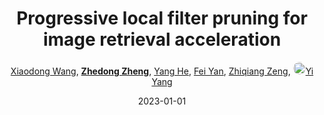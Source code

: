 ---
title: "Progressive local filter pruning for image retrieval acceleration"
collection: publications
permalink: /publication/Progress2023_1
date: 2023-01-01
doi: 
keywords: object re-identification,image retrieval,
venue: 'IEEE Transactions on Multimedia'
paperurl: 'https://zdzheng.xyz/files/TMM-Pruning.pdf'
author: '<a href="https://zdzheng.xyz/authors/Xiaodong-Wang" class="author">Xiaodong Wang</a>, <strong><a href="https://zdzheng.xyz/authors/Zhedong-Zheng" class="author">Zhedong Zheng</a></strong>, <a href="https://zdzheng.xyz/authors/Yang-He" class="author">Yang He</a>, <a href="https://zdzheng.xyz/authors/Fei-Yan" class="author">Fei Yan</a>, <a href="https://zdzheng.xyz/authors/Zhiqiang-Zeng" class="author">Zhiqiang Zeng</a>, <a href="https://zdzheng.xyz/authors/Yi-Yang" class="author"> <img src="https://zdzheng.xyz/files/yi-yang.jpeg" alt="Yi-Yang" style="border-radius: 50%; height:20px; width:20px">Yi Yang</a>'
sqlauthor: '[ {"@type": "Person","name":Xiaodong Wang}, {"@type": "Person","name":Zhedong Zheng}, {"@type": "Person","name":Yang He}, {"@type": "Person","name":Fei Yan}, {"@type": "Person","name":Zhiqiang Zeng}, {"@type": "Person","name":Yi Yang}, ]'
citation: ' Xiaodong Wang,  Zhedong Zheng,  Yang He,  Fei Yan,  Zhiqiang Zeng,  Yi Yang, &quot;Progressive local filter pruning for image retrieval acceleration.&quot; IEEE Transactions on Multimedia, 2023.'
pub_year: '2023'
bib: >
    @article{wang2023progressive,<br>author = "Wang, Xiaodong and Zheng, Zhedong and He, Yang and Yan, Fei and Zeng, Zhiqiang and Yang, Yi",<br>title = "Progressive local filter pruning for image retrieval acceleration",<br>journal = "IEEE Transactions on Multimedia",<br>url = "https://zdzheng.xyz/files/TMM-Pruning.pdf",<br>year = "2023"
    }

---